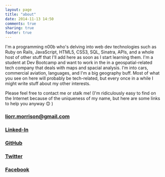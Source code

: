 ```yaml
---
layout: page
title: "about"
date: 2014-11-13 14:50
comments: true
sharing: true
footer: true
---
```

I'm a programming n00b who's delving into web dev technologies such as Ruby on Rails, JavaScript, HTML5, CSS3, SQL, Sinatra, APIs, and a whole host of other stuff that I'll add here as soon as I start learning them. I'm a student at Dev Bootcamp and want to work in the in a geospatial-related tech company that deals with maps and spacial analysis. I'm into cars, commercial aviation, languages, and I'm a big geography buff. Most of what you see on here will probably be tech-related, but every once in a while I might write stuff about my other interests.

Please feel free to contact me or stalk me! (I'm ridiculously easy to find on the Internet because of the uniqueness of my name, but here are some links to help you anyway 😊 )

### [liorr.morrison@gmail.com](mailto:liorr.morrison@gmail.com)

### [Linked-In](https://www.linkedin.com/in/liorrm)

### [GitHub](https://github.com/liorrm)

### [Twitter](https://twitter.com/liorrm)

### [Facebook](https://www.facebook.com/liorrm)



